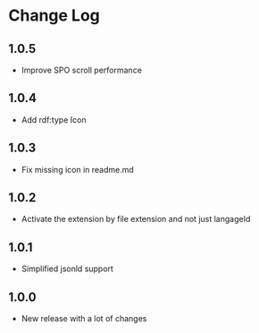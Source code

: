 # Change Log

## 1.0.5
- Improve SPO scroll performance

## 1.0.4
- Add rdf:type Icon

## 1.0.3
- Fix missing icon in readme.md

## 1.0.2
- Activate the extension by file extension and not just langageId 

## 1.0.1
- Simplified jsonld support

## 1.0.0
- New release with a lot of changes